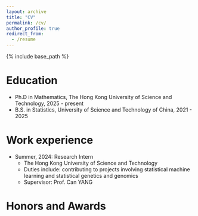 ```yaml
---
layout: archive
title: "CV"
permalink: /cv/
author_profile: true
redirect_from:
  - /resume
---
```


{% include base_path %}

Education
======
* Ph.D in Mathematics, The Hong Kong University of Science and Technology, 2025 - present
* B.S. in Statistics,  University of Science and Technology of China, 2021 - 2025

Work experience
======
* Summer, 2024: Research Intern
  * The Hong Kong University of Science and Technology
  * Duties include: contributing to projects involving statistical machine learning and statistical genetics and genomics
  * Supervisor: Prof. Can YANG


  
Honors and Awards
======



